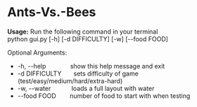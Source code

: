 # Ants-Vs.-Bees

**Usage:** Run the following command in your terminal  
python gui.py [-h] [-d DIFFICULTY] [-w] [--food FOOD]

Optional Arguments:
  * -h, --help     &nbsp;&nbsp;&nbsp;&nbsp;&nbsp;&nbsp;&nbsp;&nbsp;&nbsp;&nbsp;&nbsp;&nbsp;&nbsp;show this help message and exit
  * -d DIFFICULTY  &nbsp;&nbsp;&nbsp;&nbsp;&nbsp;&nbsp;sets difficulty of game (test/easy/medium/hard/extra-hard)
  * -w, --water    &nbsp;&nbsp;&nbsp;&nbsp;&nbsp;&nbsp;&nbsp;&nbsp;&nbsp;&nbsp;&nbsp;loads a full layout with water
  * --food FOOD    &nbsp;&nbsp;&nbsp;&nbsp;&nbsp;&nbsp;&nbsp;number of food to start with when testing
